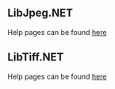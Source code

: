 LibJpeg.NET 
-----------

Help pages can be found [here](https://BitMiracle.github.io/libjpeg.net/help/)

LibTiff.NET 
-----------

Help pages can be found [here](https://BitMiracle.github.io/libtiff.net/help/)
